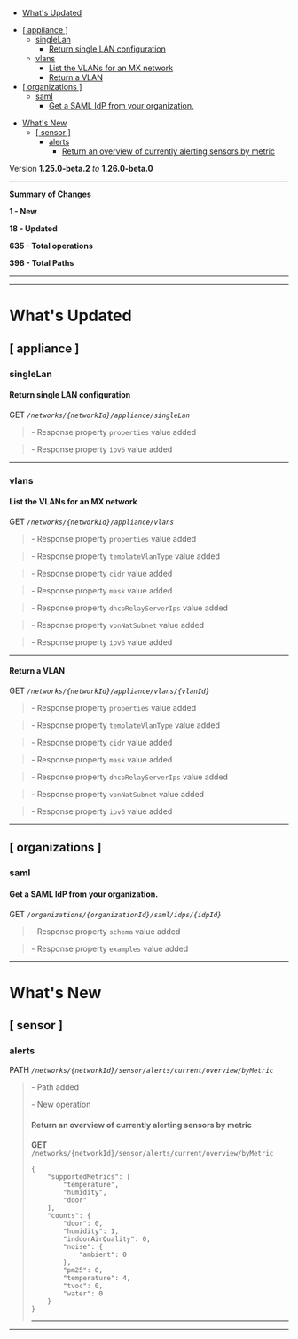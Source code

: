  - [What's Updated](#whats-updated)
  * [\[ appliance \]](#-appliance-)
    + [singleLan](#singlelan)
      - [Return single LAN configuration](#return-single-lan-configuration)
    + [vlans](#vlans)
      - [List the VLANs for an MX network](#list-the-vlans-for-an-mx-network)
      - [Return a VLAN](#return-a-vlan)
  * [\[ organizations \]](#-organizations-)
    + [saml](#saml)
      - [Get a SAML IdP from your organization.](#get-a-saml-idp-from-your-organization)
- [What's New](#whats-new)
  * [\[ sensor \]](#-sensor-)
    + [alerts](#alerts)
      - [Return an overview of currently alerting sensors by metric](#return-an-overview-of-currently-alerting-sensors-by-metric)
 
Version **1.25.0-beta.2** _to_ **1.26.0-beta.0**

* * *

**Summary of Changes**

**1 - New**

**18 - Updated**

**635 - Total operations**

**398 - Total Paths**

* * *

* * *

What's Updated
==============

\[ appliance \]
---------------

### singleLan

#### Return single LAN configuration

GET _`/networks/{networkId}/appliance/singleLan`_

> \- Response property `properties` value added

> \- Response property `ipv6` value added

* * *

### vlans

#### List the VLANs for an MX network

GET _`/networks/{networkId}/appliance/vlans`_

> \- Response property `properties` value added

> \- Response property `templateVlanType` value added

> \- Response property `cidr` value added

> \- Response property `mask` value added

> \- Response property `dhcpRelayServerIps` value added

> \- Response property `vpnNatSubnet` value added

> \- Response property `ipv6` value added

* * *

#### Return a VLAN

GET _`/networks/{networkId}/appliance/vlans/{vlanId}`_

> \- Response property `properties` value added

> \- Response property `templateVlanType` value added

> \- Response property `cidr` value added

> \- Response property `mask` value added

> \- Response property `dhcpRelayServerIps` value added

> \- Response property `vpnNatSubnet` value added

> \- Response property `ipv6` value added

* * *

\[ organizations \]
-------------------

### saml

#### Get a SAML IdP from your organization.

GET _`/organizations/{organizationId}/saml/idps/{idpId}`_

> \- Response property `schema` value added

> \- Response property `examples` value added

* * *

What's New
==========

\[ sensor \]
------------

### alerts

PATH _`/networks/{networkId}/sensor/alerts/current/overview/byMetric`_

> \- Path added  
>   
> \- New operation
> 
> #### Return an overview of currently alerting sensors by metric
> 
> **GET** `/networks/{networkId}/sensor/alerts/current/overview/byMetric`  
> 
>     {
>         "supportedMetrics": [
>             "temperature",
>             "humidity",
>             "door"
>         ],
>         "counts": {
>             "door": 0,
>             "humidity": 1,
>             "indoorAirQuality": 0,
>             "noise": {
>                 "ambient": 0
>             },
>             "pm25": 0,
>             "temperature": 4,
>             "tvoc": 0,
>             "water": 0
>         }
>     }
> 
> * * *

* * *